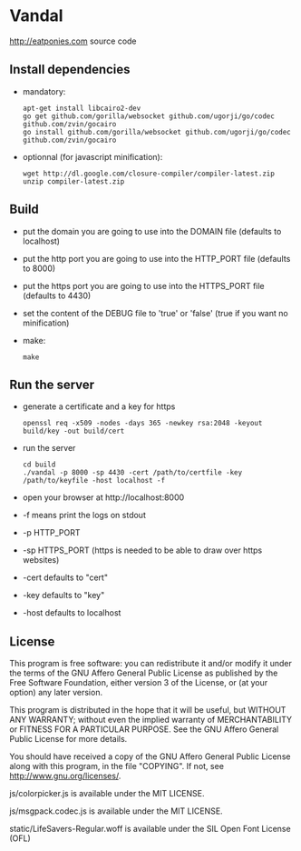 Vandal
======

http://eatponies.com source code

Install dependencies
--------------------

 * mandatory:

    ```shell
    apt-get install libcairo2-dev
    go get github.com/gorilla/websocket github.com/ugorji/go/codec github.com/zvin/gocairo
    go install github.com/gorilla/websocket github.com/ugorji/go/codec github.com/zvin/gocairo
    ```

 * optionnal (for javascript minification):

    ```shell
    wget http://dl.google.com/closure-compiler/compiler-latest.zip
    unzip compiler-latest.zip
    ```

Build
-----

 * put the domain you are going to use into the DOMAIN file (defaults to localhost)

 * put the http port you are going to use into the HTTP_PORT file (defaults to 8000)

 * put the https port you are going to use into the HTTPS_PORT file (defaults to 4430)

 * set the content of the DEBUG file to 'true' or 'false' (true if you want no minification)

 * make:

    ```shell
    make
    ```

Run the server
--------------

 * generate a certificate and a key for https

    ```shell
    openssl req -x509 -nodes -days 365 -newkey rsa:2048 -keyout build/key -out build/cert
    ```

 * run the server

    ```shell
    cd build
    ./vandal -p 8000 -sp 4430 -cert /path/to/certfile -key /path/to/keyfile -host localhost -f
    ```

 * open your browser at http://localhost:8000
 * -f means print the logs on stdout
 * -p HTTP_PORT
 * -sp HTTPS_PORT (https is needed to be able to draw over https websites)
 * -cert defaults to "cert"
 * -key defaults to "key"
 * -host defaults to localhost

License
-------

This program is free software: you can redistribute it and/or modify
it under the terms of the GNU Affero General Public License as
published by the Free Software Foundation, either version 3 of the
License, or (at your option) any later version.

This program is distributed in the hope that it will be useful, but
WITHOUT ANY WARRANTY; without even the implied warranty of
MERCHANTABILITY or FITNESS FOR A PARTICULAR PURPOSE.  See the GNU
Affero General Public License for more details.

You should have received a copy of the GNU Affero General Public
License along with this program, in the file "COPYING".  If not, see
<http://www.gnu.org/licenses/>.

js/colorpicker.js is available under the MIT LICENSE.

js/msgpack.codec.js is available under the MIT LICENSE.

static/LifeSavers-Regular.woff is available under the SIL Open Font License (OFL)
